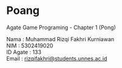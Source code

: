 # Poang
 Agate Game Programing - Chapter 1 (Pong) 

Nama     : Muhammad Rizqi Fakhri Kurniawan<br>
NIM      : 5302419020<br>
ID Agate : 133<br>
Email    : rizqifakhri@students.unnes.ac.id<br>
